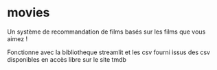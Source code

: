 # movies
Un système de recommandation de films basés sur les films que vous aimez !

Fonctionne avec la bibliotheque streamlit et les csv fourni issus des csv disponibles en accès libre sur le site tmdb
